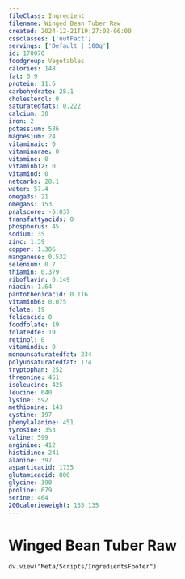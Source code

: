 ```yaml
---
fileClass: Ingredient
filename: Winged Bean Tuber Raw
created: 2024-12-21T19:27:02-06:00
cssclasses: ['nutFact']
servings: ['Default | 100g']
id: 170070
foodgroup: Vegetables
calories: 148
fat: 0.9
protein: 11.6
carbohydrate: 28.1
cholesterol: 0
saturatedfats: 0.222
calcium: 30
iron: 2
potassium: 586
magnesium: 24
vitaminaiu: 0
vitaminarae: 0
vitaminc: 0
vitaminb12: 0
vitamind: 0
netcarbs: 28.1
water: 57.4
omega3s: 21
omega6s: 153
pralscore: -6.037
transfattyacids: 0
phosphorus: 45
sodium: 35
zinc: 1.39
copper: 1.386
manganese: 0.532
selenium: 0.7
thiamin: 0.379
riboflavin: 0.149
niacin: 1.64
pantothenicacid: 0.116
vitaminb6: 0.075
folate: 19
folicacid: 0
foodfolate: 19
folatedfe: 19
retinol: 0
vitamindiu: 0
monounsaturatedfat: 234
polyunsaturatedfat: 174
tryptophan: 252
threonine: 451
isoleucine: 425
leucine: 640
lysine: 592
methionine: 143
cystine: 197
phenylalanine: 451
tyrosine: 353
valine: 599
arginine: 412
histidine: 241
alanine: 397
asparticacid: 1735
glutamicacid: 800
glycine: 390
proline: 679
serine: 464
200calorieweight: 135.135
---
```


# Winged Bean Tuber Raw

```dataviewjs
dv.view("Meta/Scripts/IngredientsFooter")
```